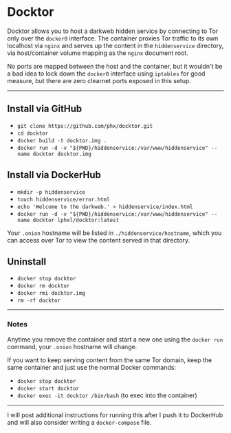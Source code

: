 # Docktor

Docktor allows you to host a darkweb hidden service by connecting to Tor only over the `docker0` interface.
The container proxies Tor traffic to its own localhost via `nginx` and serves up the content in the `hiddenservice` directory, via host/container volume mapping as the `nginx` document root.

No ports are mapped between the host and the container, but it wouldn't be a bad idea to lock down the `docker0` interface using `iptables` for good measure, but there are zero clearnet ports exposed in this setup.

---

## Install via GitHub

- `git clone https://github.com/phx/docktor.git`
- `cd docktor`
- `docker build -t docktor.img .`
- `docker run -d -v "${PWD}/hiddenservice:/var/www/hiddenservice" --name docktor docktor.img`

## Install via DockerHub

- `mkdir -p hiddenservice`
- `touch hiddenservice/error.html`
- `echo 'Welcome to the darkweb.' > hiddenservice/index.html`
- `docker run -d -v "${PWD}/hiddenservice:/var/www/hiddenservice" --name docktor lphxl/docktor:latest`

Your `.onion` hostname will be listed in `./hiddenservice/hostname`, which you can access over Tor to view the content served in that directory.

## Uninstall

- `docker stop docktor`
- `docker rm docktor`
- `docker rmi docktor.img`
- `rm -rf docktor`

---

### Notes

Anytime you remove the container and start a new one using the `docker run` command, your `.onion` hostname will change.

If you want to keep serving content from the same Tor domain, keep the same container and just use the normal Docker commands:

- `docker stop docktor`
- `docker start docktor`
- `docker exec -it docktor /bin/bash` (to exec into the container)

---

I will post additional instructions for running this after I push it to DockerHub and will also consider writing a `docker-compose` file.
